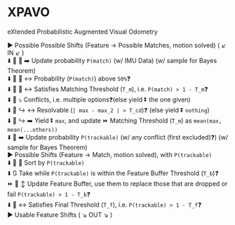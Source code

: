 # XPAVO
eXtended Probabilistic Augmented Visual Odometry

▶️ Possible Possible Shifts (Feature -> Possible Matches, motion solved) ( ↙️ IN ↙️ )<br>
⬇️ 🔄 🔄 ➡️ Update probability `P(match)` (w\/ IMU Data) (w\/ sample for Bayes Theorem)<br>
⬇️ 🔄 🔄 ↔️ Probability (`P(match)`) above `50%`❓<br>
⬇️ 🔄 🔄 ↔️ Satisfies Matching Threshold (`T_m`), i.e. `P(match) > 1 - T_m`❓<br>
⬇️ 🔄 ⤵️ Conflicts, i.e. multiple options❓(else yield ⏬ the one given)<br>
⬇️ 🔄 ↪️ ↔️ Resolvable (`| max - max_2 | > T_cd`)❓ (else yield ⏬ `nothing`)<br>
⬇️ 🔄 ↪️ ➡️ Yield ⏬ `max`, and update ⏩ Matching Threshold (`T_m`) as `mean(max, mean(...others))`<br>
⬇️ 🔄 ➡️ Update probability `P(trackable)` (w\/ any conflict (first excluded)❓) (w\/ sample for Bayes Theorem)<br>
▶️ Possible Shifts (Feature -> Match, motion solved), with `P(trackable)`<br>
⬇️ 🔄 🔀 Sort by `P(trackable)`<br>
⬇️ 🔃 Take while `P(trackable)` is within the Feature Buffer Threshold (`T_b`)❓<br>
⏩ 🔄 ↕️ Update Feature Buffer, use them to replace those that are dropped or fail `P(trackable) > 1 - T_b`❓<br>
⬇️ 🔄 ↔️ Satisfies Final Threshold (`T_f`), i.e. `P(trackable) > 1 - T_f`❓<br>
▶️ Usable Feature Shifts ( ↘️ OUT ↘️ )<br>
